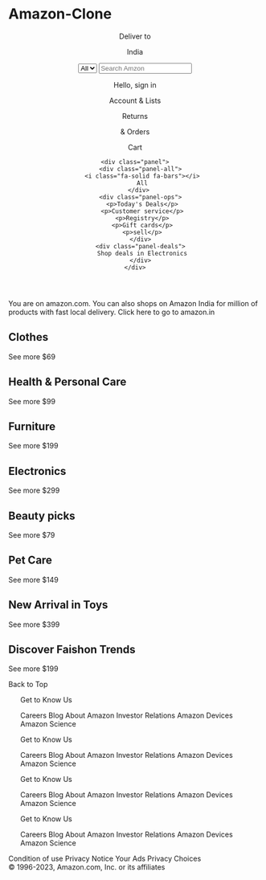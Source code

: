 # Amazon-Clone

<!DOCTYPE html>
<html lang="en">
<head>
    <meta charset="UTF-8">
    <meta http-equiv="X-UA-Compatible" content="IE=edge">
    <meta name="viewport" content="width=device-width, initial-scale=1.0">
    <title>Aamzon</title>
    <link rel="stylesheet" href="https://cdnjs.cloudflare.com/ajax/libs/font-awesome/6.4.0/css/all.min.css" integrity="sha512-iecdLmaskl7CVkqkXNQ/ZH/XLlvWZOJyj7Yy7tcenmpD1ypASozpmT/E0iPtmFIB46ZmdtAc9eNBvH0H/ZpiBw==" crossorigin="anonymous" referrerpolicy="no-referrer" />
    <link rel="stylesheet" href="style.css">
</head>
<body>
   <header>
    <div class="navbar">
        <div class="nav-logo border">
            <div class="logo"></div>
        </div>
        <div class="nav-address border">
            <p class="add-first">Deliver to</p>
            <div class="add-icon">
                <i class="fa-solid fa-location-dot"></i>
                <p class="add-sec">India</p>
            </div>
        </div>
        <div class="nav-search">
          <select class="search-select">
            <option>All</option>
          </select>  
          <input placeholder="Search Amzon" class="search-input">
          <div class="search-icon">
            <i class="fa-solid fa-magnifying-glass"></i>
          </div>
        </div>
        <div class="nav-singin border">
            <p><span>Hello, sign in</span></p>
            <p class="nav-second">Account & Lists</p>
        </div>
        <div class="nav-return border">
            <p><span>Returns</span></p>
            <p class="nav-second"> & Orders</p>
        </div>
        <div class="nav-cart border">
            <i class="fa-solid fa-cart-shopping"></i>
            Cart
        </div>
    </div>

    <div class="panel">
       <div class="panel-all">
        <i class="fa-solid fa-bars"></i>
        All
       </div> 
       <div class="panel-ops">
        <p>Today's Deals</p>
        <p>Customer service</p>
        <p>Registry</p>
        <p>Gift cards</p>
        <p>sell</p>
       </div>
       <div class="panel-deals">
        Shop deals in Electronics
       </div>
    </div>
   </header>
   <div class="hero-section">
    <div class="hero-msg">
        <p>You are on amazon.com. You can also shops on Amazon India for million  of products with fast local delivery. <a>Click here to go to amazon.in</a></p>
    </div>
   </div>
   <div class="shop-section">
    <div class=" box">
        <div class="box-content">
            <h2>Clothes</h2>
        <div class="box-img" style="background-image: url('box1_image.jpg');"> </div>
            <p> See more $69</p>
        </div>
    </div>
    <div class=" box">
        <div class="box-content">
            <h2>Health & Personal Care</h2>
        <div class="box-img" style="background-image: url('box2_image.jpg');"> </div>
            <p> See more   $99</p>
        </div>
    </div>
    <div class=" box">
        <div class="box-content">
            <h2>Furniture</h2>
        <div class="box-img" style="background-image: url('box3_image.jpg');"> </div>
            <p> See more    $199</p>
        </div>
    </div>
    <div class=" box">
        <div class="box-content">
            <h2>Electronics</h2>
        <div class="box-img" style="background-image: url('box4_image.jpg');"> </div>
            <p> See more     $299</p>
        </div>
    </div>
    <div class=" box">
        <div class="box-content">
            <h2>Beauty picks</h2>
        <div class="box-img" style="background-image: url('box5_image.jpg');"> </div>
            <p> See more $79</p>
        </div>
    </div>
    <div class=" box">
        <div class="box-content">
            <h2>Pet  Care</h2>
        <div class="box-img" style="background-image: url('box6_image.jpg');"> </div>
            <p> See more $149</p>
        </div>
    </div>
    <div class=" box">
        <div class="box-content">
            <h2>New Arrival in Toys</h2>
        <div class="box-img" style="background-image: url('box7_image.jpg');"> </div>
            <p> See more $399</p>
        </div>
    </div>
    <div class=" box">
        <div class="box-content">
            <h2>Discover Faishon Trends</h2>
        <div class="box-img" style="background-image: url('box8_image.jpg');"> </div>
            <p> See more $199</p>
        </div>
    </div>
   </div>
   <footer>
    <div class="foot-panel1">
        Back to Top 
    </div>
    <div class="foot-panel2">
        <ul>
            <p>Get to Know Us</p>
            <a>Careers</a>
            <a>Blog</a>
           <a> About Amazon</a>
           <a> Investor Relations</a>
            <a>Amazon Devices</a>
           <a> Amazon Science</a>
        </ul>
        <ul>
            <p>Get to Know Us</p>
            <a>Careers</a>
            <a>Blog</a>
           <a> About Amazon</a>
           <a> Investor Relations</a>
            <a>Amazon Devices</a>
           <a> Amazon Science</a>
        </ul>
        <ul>
            <p>Get to Know Us</p>
            <a>Careers</a>
            <a>Blog</a>
           <a> About Amazon</a>
           <a> Investor Relations</a>
            <a>Amazon Devices</a>
           <a> Amazon Science</a>
        </ul>
        <ul>
            <p>Get to Know Us</p>
            <a>Careers</a>
            <a>Blog</a>
           <a> About Amazon</a>
           <a> Investor Relations</a>
            <a>Amazon Devices</a>
           <a> Amazon Science</a>
        </ul>
    </div>
    <div class="foot-panel3">
        <div class="logo"></div>
    </div>
    <div class="foot-panel4">
        <div class="pages">
            <a>Condition of use</a>
            <a>Privacy Notice</a>
            <a>Your Ads Privacy Choices</a>
        </div>
        <div class="copyright">
            © 1996-2023, Amazon.com, Inc. or its affiliates
        </div>
    </div>
   </footer>
</body>
</html>
